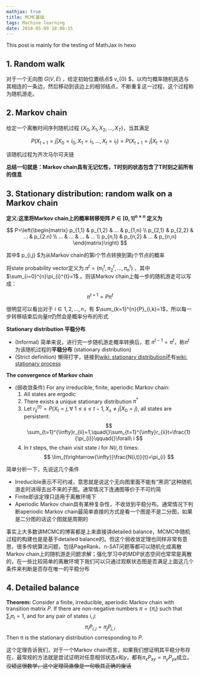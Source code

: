```yaml
---
mathjax: true
title: MCMC基础
tags: Machine learning
date: 2018-05-09 18:08:15
---
```


This post is mainly for the testing of MathJax in hexo

## 1. Random walk
<!--more-->
对于一个无向图 $G(V,E)$ ，给定初始位置结点$ v_{0} $，以均匀概率随机挑选与其相连的一条边，然后移动到该边上的相邻结点，不断重复这一过程，这个过程称为随机游走。

## 2. Markov chain

给定一个离散时间序列随机过程 $\{X_{0},X_{1},X_{2},...,X_{T}\}$，当其满足

$${P}(X_{t+1} = j | X_{0} = i_{0} , X_{1} = i_{1} ,..., X_{t} = i_{t} ) = P( X_{t+1} =j | X_{t} = i_{t})$$

该随机过程为齐次马尔可夫链

<b>总结一句就是：Markov chain具有无记忆性，T时刻的状态包含了T时刻之前所有的信息</b>

## 3. Stationary distribution: random walk on a Markov chain
<b>定义:这里将Markov chain上的概率转移矩阵 ${P}\in{[0,1]^{n\times{n}}}$ 定义为</b>

$$
P=\left(\begin{matrix}
    p_{1,1} &    p_{1,2}  & ...  & p_{1,n} \\
    p_{2,1} &    p_{2,2}  & ...  & p_{2.n} \\ 
    ... &    ...  & ...  & ... \\
    p_{n,1} & p_{n,2}     & ...  & p_{n,n}
\end{matrix}\right)
$$

其中$ p_{i,j} $为从Markov chain的第i个节点转换到第j个节点的概率

将state probability vector定义为 $\pi^{t}=(\pi_{1}^{t},\pi_{2}^{t},...,\pi_{n}^{t})$ ，其中 $\sum_{i=0}^{n}\pi_{i}^{t}=1$ 。则该Markov chain上每一步的随机游走可以写成：

$$ {\pi}^{t+1}={P} \pi^{t} $$

很明显可以看出对于 $i\in{1,2,...,n}$，有 $\sum_{k=1}^{n}{P}_{i,k}=1$，所以每一步转移结束后向量${\pi}$仍然会是概率分布的形式

<b>Stationary distribution 平稳分布</b>

- (Informal) 简单来说，进行完一步随机游走概率转换后，若 ${\pi}^{t-1}={\pi}^{t}$，称${\pi}^{t}$为该随机过程的**平稳分布** (stationary distribution)
- (Strict definition) 懒得打字，链接到[wiki: stationary distribution](https://en.wikipedia.org/wiki/Stationary_distribution)还有[wiki: stationary process](https://en.wikipedia.org/wiki/Stationary_process)

<b>The convergence of Markov chain</b>

- (弱收敛条件) For any irreducible, finite, aperiodic Markov chain:
    1. All states are ergodic
    2. There exists a unique stationary distribution ${\pi}^{*}$
    3. Let $r_{ij}^{(t)}=P(X_{t}=j,\forall\ 1\leq{s}\leq{t-1},X_{s}\neq{j}|X_{0}=j)$, all states are persistent: 
    $$ \sum_{t=1}^{\infty}r_{ii}=1,\quad{}\sum_{t=1}^{\infty}r_{ii}t=\frac{1}{\pi_{i}}\qquad{}\forall\ i $$
    1. In $t$ steps, the chain visit state $i$ for $N(i,t)$ times:
   $$ \lim_{t\rightarrow{\infty}}\frac{N(i,t)}{t}=\pi_{i} $$

简单分析一下，先说这几个条件

- Irreducible表示不可约减，意思就是说这个无向图里面不能有“黑洞”这种随机游走时进得去出不来的子图。通常情况下连通图等价于不可约简
- Finite即该定理只适用于离散环境下
- Aperiodic Markov chain具有某种复杂性，不收敛到平稳分布。通常情况下判断aperiodic Markov chain最简单直接的方式是看一个图是不是二分图，如果是二分图的话这个图就是周期的
  
事实上大多数讲MCMC的博客都是上来直接讲detailed balance，MCMC中随机过程的构建也是是基于detailed balance的。但这个弱收敛定理也同样非常有意思，很多传统算法问题，包括PageRank、n-SAT问题等都可以随机化成离散Markov chain上的随机游走问题求解；强化学习中的MDP状态空间也常常是离散的，在一些比较简单的离散环境下我们可以只通过观察状态图是否满足上面这几个条件来判断是否存在唯一的平稳分布

## 4. Detailed balance

**Theorem:** Consider a finite, irreducible, aperiodic Markov chain with transition matrix $P$. If there are non-negative numbers $\pi=\{\pi_i\}$ such that $\sum_{i}π_{i}=1$, and for any pair of states $i, j$:
$$ \pi_{i}P_{i,j} = \pi_{j}P_{j,i} $$
Then π is the stationary distribution corresponding to $P$.

这个定理告诉我们，对于一个Markov chain而言，如果我们想证明其平稳分布存在，最常规的方法就是尝试证明对任意相邻状态$x$和$y$，都有$\pi_{x}P_{xy}=\pi_{y}P_{yx}$成立。~~没错这很数学，这个定理简直像是一句极其正确的废话~~

